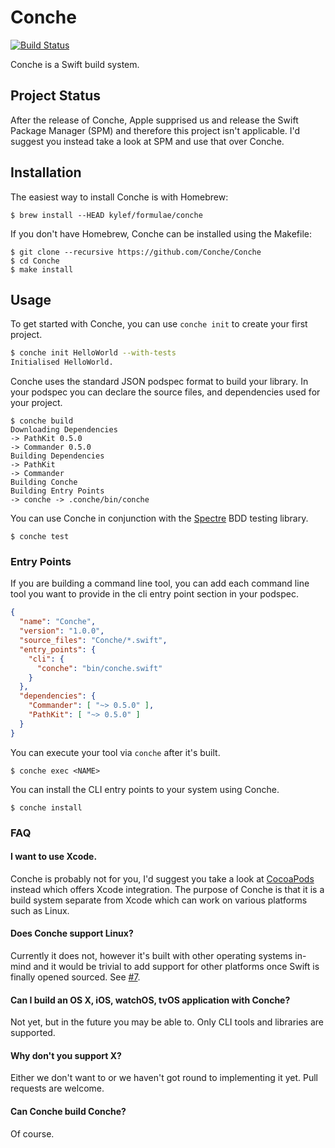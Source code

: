 # Conche

[![Build Status](https://img.shields.io/travis/Conche/Conche/master.svg?style=flat)](https://travis-ci.org/Conche/Conche)

Conche is a Swift build system.

## Project Status

After the release of Conche, Apple supprised us and release the Swift Package Manager (SPM) and therefore this project isn't applicable. I'd suggest you instead take a look at SPM and use that over Conche.

## Installation

The easiest way to install Conche is with Homebrew:

```shell
$ brew install --HEAD kylef/formulae/conche
```

If you don't have Homebrew, Conche can be installed using the Makefile:

```shell
$ git clone --recursive https://github.com/Conche/Conche
$ cd Conche
$ make install
```

## Usage

To get started with Conche, you can use `conche init` to create your first project.

```bash
$ conche init HelloWorld --with-tests
Initialised HelloWorld.
```

Conche uses the standard JSON podspec format to build your library. In your
podspec you can declare the source files, and dependencies used for your project.

```shell
$ conche build
Downloading Dependencies
-> PathKit 0.5.0
-> Commander 0.5.0
Building Dependencies
-> PathKit
-> Commander
Building Conche
Building Entry Points
-> conche -> .conche/bin/conche
```

You can use Conche in conjunction with the [Spectre](https://github.com/kylef/Spectre) BDD testing library.

```shell
$ conche test
```

### Entry Points

If you are building a command line tool, you can add each command line tool
you want to provide in the cli entry point section in your podspec.

```json
{
  "name": "Conche",
  "version": "1.0.0",
  "source_files": "Conche/*.swift",
  "entry_points": {
    "cli": {
      "conche": "bin/conche.swift"
    }
  },
  "dependencies": {
    "Commander": [ "~> 0.5.0" ],
    "PathKit": [ "~> 0.5.0" ]
  }
}
```

You can execute your tool via `conche` after it's built.

```shell
$ conche exec <NAME>
```

You can install the CLI entry points to your system using Conche.

```shell
$ conche install
```

### FAQ

#### I want to use Xcode.

Conche is probably not for you, I'd suggest you take a look at [CocoaPods](https://cocoapods.org/)
instead which offers Xcode integration. The purpose of Conche is that it is a
build system separate from Xcode which can work on various platforms such as
Linux.

#### Does Conche support Linux?

Currently it does not, however it's built with other operating systems
in-mind and it would be trivial to add support for other platforms once Swift
is finally opened sourced. See [#7](https://github.com/Conche/Conche/issues/7).

#### Can I build an OS X, iOS, watchOS, tvOS application with Conche?

Not yet, but in the future you may be able to. Only CLI tools and libraries are
supported.

#### Why don't you support X?

Either we don't want to or we haven't got round to implementing it yet. Pull
requests are welcome.

#### Can Conche build Conche?

Of course.
